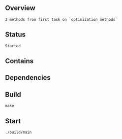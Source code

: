 ## Overview
    3 methods from first task on `optimization methods`

## Status
	Started

## Contains

## Dependencies

## Build
	make
	
## Start
	./build/main
